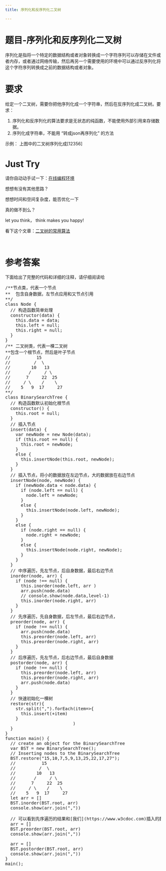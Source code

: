 ```yaml
---
title: 序列化和反序列化二叉树

---
```


# 题目-序列化和反序列化二叉树

  序列化是指将一个特定的数据结构或者对象转换成一个字符序列可以存储在文件或者内存，或者通过网络传输，然后再另一个需要使用的环境中可以通过反序列化将这个字符序列转换成之前的数据结构或者对象。

# 要求

  给定一个二叉树，需要你把他序列化成一个字符串，然后在反序列化成二叉树。要求：

<div>
  <ol>
    <li>
      序列化和反序列化的算法要求是无状态的纯函数，不能使用外部引用来存储数据。
    </li>
    <li>
      序列化成字符串，不能用 “转成json再序列化” 的方法
    </li>
  </ol>
  
  <p>
    示例： 上图中的二叉树序列化成[12356]
  </p>
  
  <h1>
    Just Try
  </h1>
  
  <p>
    请你自动动手试一下：<a href="https://www.f2e123.com/code?code=algorithm&pid=4330">在线编程环境</a>
  </p>
  
  <p>
    想想有没有其他思路？
  </p>
  
  <p>
    想想时间和空间复杂度，能否优化一下
  </p>
  
  <p>
    真的做不到么？
  </p>
  
  <p>
    let you think， think makes you happy!
  </p>
  
  <p>
    看下这个文章：<a href="https://cloud.tencent.com/developer/article/1125506">二叉树的常用算法</a>
  </p>
  
  <p>
    &nbsp;
  </p>
  
  <h1>
    参考答案
  </h1>
  
  <p>
    下面给出了完整的代码和详细的注释，请仔细阅读哈
  </p>
  
  <pre class="EnlighterJSRAW" data-enlighter-language="null">/**节点类，代表一个节点
**  包含自身数据，左节点应用和又节点引用
**/
class Node {
  // 构造函数简单处理
  constructor(data) {
    this.data = data;
    this.left = null;
    this.right = null;
  }
}
/** 二叉树类，代表一棵二叉树
**包含一个根节点，然后是叶子节点
//          15
//         /  \
//        10   13
//       /     / \
//      7     22  25
//     / \    /    \
//    5   9  17     27
**/
class BinarySearchTree {
  // 构造函数默认初始化根节点
  constructor() {
    this.root = null;
  }
  // 插入节点
  insert(data) {
    var newNode = new Node(data);
    if (this.root == null) {
      this.root = newNode;
    }
    else {
      this.insertNode(this.root, newNode);
    }
  }
  // 插入节点，将小的数据放在左边节点，大的数据放在右边节点
  insertNode(node, newNode) {
    if (newNode.data &lt; node.data) {
      if (node.left == null) {
        node.left = newNode;
      }
      else {
        this.insertNode(node.left, newNode);
      }
    }
    else {
      if (node.right == null) {
        node.right = newNode;
      }
      else {
        this.insertNode(node.right, newNode);
      }
    }
  }
  // 中序遍历，先左节点，后自身数据，最后右边节点
  inorder(node, arr) {
    if (node !== null) {
      this.inorder(node.left, arr )
      arr.push(node.data)
      // console.show(node.data,level-1)
      this.inorder(node.right, arr)
    }
  }
  // 先序遍历，先自身数据，后左节点，最后右边节点，
  preorder(node, arr) {
    if (node !== null) {
      arr.push(node.data)
      this.preorder(node.left, arr)
      this.preorder(node.right, arr)
    }
  }
  // 后序遍历，先左节点，后右边节点，最后自身数据
  postorder(node, arr) {
    if (node !== null) {
      this.preorder(node.left, arr)
      this.preorder(node.right, arr)
      arr.push(node.data)
    }
  }
  // 快速初始化一棵树
  restore(str){
    str.split(",").forEach(item=&gt;{
      this.insert(+item)
    }
                          )
  }
}
function main() {
  // create an object for the BinarySearchTree
  var BST = new BinarySearchTree();
  // Inserting nodes to the BinarySearchTree
  BST.restore("15,10,7,5,9,13,25,22,17,27");
  //          15
  //         /  \
  //        10   13
  //       /     / \
  //      7     22  25
  //     / \    /    \
  //    5   9  17     27
  let arr = []
  BST.inorder(BST.root, arr)
  console.show(arr.join(","))
  
  // 可以看到先序遍历的结果和[我们](https://www.w3cdoc.com)插入的数据是一样的，可以用这个做序列化和反序列化
  arr = []
  BST.preorder(BST.root, arr)
  console.show(arr.join(","))
  
  arr = []
  BST.postorder(BST.root, arr)
  console.show(arr.join(","))
}
main();</pre>
  
  <p>
    &nbsp;
  </p>
  
  <p>
    &nbsp;
  </p>
  
  <p>
    &nbsp;
  </p>
</div>

